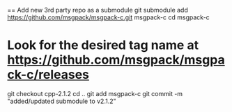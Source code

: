 == Add new 3rd party repo as a submodule
git submodule add https://github.com/msgpack/msgpack-c.git msgpack-c
cd msgpack-c
# Look for the desired tag name at https://github.com/msgpack/msgpack-c/releases
git checkout cpp-2.1.2
cd ..
git add msgpack-c
git commit -m "added/updated submodule to v2.1.2"


